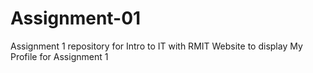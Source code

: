 # Assignment-01
Assignment 1 repository for Intro to IT with RMIT
Website to display My Profile for Assignment 1
